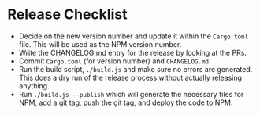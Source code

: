 Release Checklist
=================

* Decide on the new version number and update it within the `Cargo.toml` file. This will be used as the NPM version number.
* Write the CHANGELOG.md entry for the release by looking at the PRs.
* Commit `Cargo.toml` (for version number) and `CHANGELOG.md`.
* Run the build script, `./build.js` and make sure no errors are generated. This does a dry run of the release process without actually releasing anything.
* Run `./build.js --publish` which will generate the necessary files for NPM, add a git tag, push the git tag, and deploy the code to NPM.